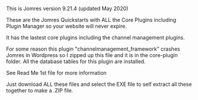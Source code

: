 This is Jomres version 9.21.4 (updated May 2020)

These are the Jomres Quickstarts with ALL the Core Plugins including Plugin Manager so your website will never expire.

It has the lastest core plugins including the channel management plugins.

For some reason this plugin "channelmanagement_framework" crashes Jomres in Wordpress so I zipped up this file and it is in the core-plugin folder. All the database tables for this plugin are installed. 

See Read Me 1st file for more information

Just download ALL these files and select the EXE file to self extract all these together to make a .ZIP file.
